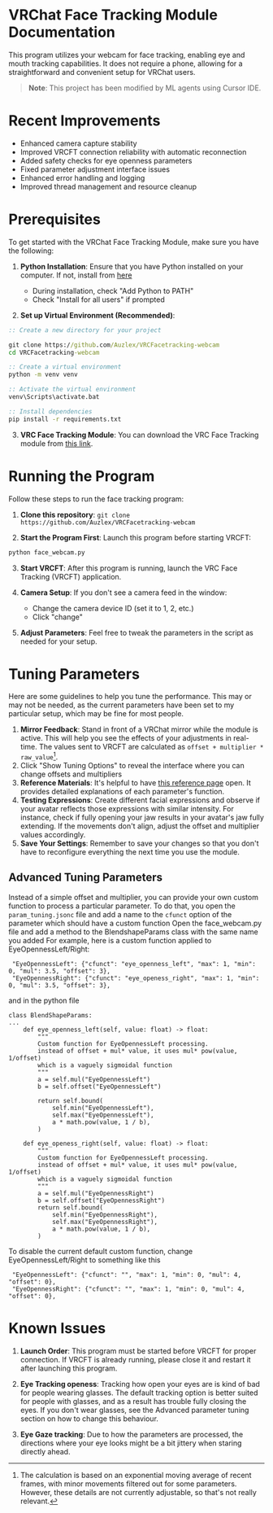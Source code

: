 # VRChat Face Tracking Module Documentation

This program utilizes your webcam for face tracking, enabling eye and mouth tracking capabilities. It does not require a phone, allowing for a straightforward and convenient setup for VRChat users.

> **Note**: This project has been modified by ML agents using Cursor IDE.

# Recent Improvements
- Enhanced camera capture stability
- Improved VRCFT connection reliability with automatic reconnection
- Added safety checks for eye openness parameters
- Fixed parameter adjustment interface issues
- Enhanced error handling and logging
- Improved thread management and resource cleanup

# Prerequisites
To get started with the VRChat Face Tracking Module, make sure you have the following:

1. **Python Installation**: Ensure that you have Python installed on your computer. If not, install from [here](https://www.python.org/downloads/windows/)
   - During installation, check "Add Python to PATH"
   - Check "Install for all users" if prompted

2. **Set up Virtual Environment (Recommended)**:
```cmd
:: Create a new directory for your project

git clone https://github.com/Auzlex/VRCFacetracking-webcam
cd VRCFacetracking-webcam

:: Create a virtual environment
python -m venv venv

:: Activate the virtual environment
venv\Scripts\activate.bat

:: Install dependencies
pip install -r requirements.txt
```

3. **VRC Face Tracking Module**: You can download the VRC Face Tracking module from [this link](https://github.com/TinyAtoms/VRCFaceTracking-MPmodule).

# Running the Program
Follow these steps to run the face tracking program:

1. **Clone this repository**: `git clone https://github.com/Auzlex/VRCFacetracking-webcam`

2. **Start the Program First**: Launch this program before starting VRCFT:
```cmd
python face_webcam.py
```

3. **Start VRCFT**: After this program is running, launch the VRC Face Tracking (VRCFT) application.

4. **Camera Setup**: If you don't see a camera feed in the window:
   - Change the camera device ID (set it to 1, 2, etc.)
   - Click "change"

5. **Adjust Parameters**: Feel free to tweak the parameters in the script as needed for your setup.

# Tuning Parameters
Here are some guidelines to help you tune the performance. This may or may not be needed, as the current parameters have been set to my particular setup, which may be fine for most people.

1. **Mirror Feedback**: Stand in front of a VRChat mirror while the module is active. This will help you see the effects of your adjustments in real-time. The values sent to VRCFT are calculated as `offset + multiplier * raw_value`[^1].
2. Click "Show Tuning Options" to reveal the interface where you can change offsets and multipliers
3. **Reference Materials**: It's helpful to have [this reference page](https://docs.vrcft.io/docs/tutorial-avatars/tutorial-avatars-extras/unified-blendshapes) open. It provides detailed explanations of each parameter's function.
4. **Testing Expressions**: Create different facial expressions and observe if your avatar reflects those expressions with similar intensity. For instance, check if fully opening your jaw results in your avatar's jaw fully extending. If the movements don't align, adjust the offset and multiplier values accordingly.
5. **Save Your Settings**: Remember to save your changes so that you don't have to reconfigure everything the next time you use the module.

## Advanced Tuning Parameters
Instead of a simple offset and multiplier, you can provide your own custom function to process a particular parameter. To do that, you open the `param_tuning.jsonc` file and add a name to the `cfunct` option of the parameter which should  have a custom function Open the face_webcam.py file and add a method to the BlendshapeParams class with the same name you added 
For example, here is a custom function applied to EyeOpennessLeft/Right:

```
 "EyeOpennessLeft": {"cfunct": "eye_openness_left", "max": 1, "min": 0, "mul": 3.5, "offset": 3},
 "EyeOpennessRight": {"cfunct": "eye_openess_right", "max": 1, "min": 0, "mul": 3.5, "offset": 3},
```

and in the python file
```
class BlendShapeParams:
...
    def eye_openness_left(self, value: float) -> float:
        """
        Custom function for EyeOpennessLeft processing.
        instead of offset + mul* value, it uses mul* pow(value, 1/offset)
        which is a vaguely sigmoidal function
        """
        a = self.mul("EyeOpennessLeft")
        b = self.offset("EyeOpennessLeft")

        return self.bound(
            self.min("EyeOpennessLeft"),
            self.max("EyeOpennessLeft"),
            a * math.pow(value, 1 / b),
        )

    def eye_openess_right(self, value: float) -> float:
        """
        Custom function for EyeOpennessLeft processing.
        instead of offset + mul* value, it uses mul* pow(value, 1/offset)
        which is a vaguely sigmoidal function
        """
        a = self.mul("EyeOpennessRight")
        b = self.offset("EyeOpennessRight")
        return self.bound(
            self.min("EyeOpennessRight"),
            self.max("EyeOpennessRight"),
            a * math.pow(value, 1 / b),
        )
```

To disable the current default custom function, change EyeOpennessLeft/Right to something like this
```
 "EyeOpennessLeft": {"cfunct": "", "max": 1, "min": 0, "mul": 4, "offset": 0},
 "EyeOpennessRight": {"cfunct": "", "max": 1, "min": 0, "mul": 4, "offset": 0},
```

# Known Issues
1. **Launch Order**: This program must be started before VRCFT for proper connection. If VRCFT is already running, please close it and restart it after launching this program.
2. **Eye Tracking openess**:  Tracking how open your eyes are is kind of bad for people wearing glasses. The default tracking option is better suited for people with glasses, and as a result has trouble fully closing the eyes. If you don't wear glasses, see the Advanced parameter tuning section on how to change this behaviour.

3. **Eye Gaze tracking**: Due to how the parameters are processed, the directions where your eye looks might be a bit jittery when staring directly ahead.


[^1]: The calculation is based on an exponential moving average of recent frames, with minor movements filtered out for some parameters. However, these details are not currently adjustable, so that's not really relevant.